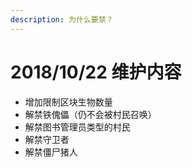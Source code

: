 ```yaml
---
description: 为什么要禁？
---
```


# 2018/10/22 维护内容

* 增加限制区块生物数量
* 解禁铁傀儡（仍不会被村民召唤）
* 解禁图书管理员类型的村民
* 解禁守卫者
* 解禁僵尸猪人
